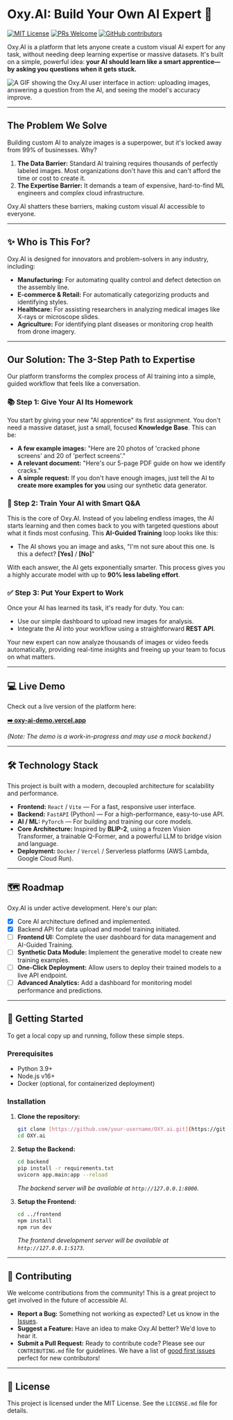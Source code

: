 # Oxy.AI: Build Your Own AI Expert 🚀

[![MIT License](https://img.shields.io/badge/License-MIT-green.svg)](https://choosealicense.com/licenses/mit/)
[![PRs Welcome](https://img.shields.io/badge/PRs-welcome-brightgreen.svg?style=flat-square)](http://makeapullrequest.com)
[![GitHub contributors](https://img.shields.io/github/contributors/0-varun-0/OXY.ai.svg)](https://GitHub.com/your-username/OXY.ai/graphs/contributors/)

Oxy.AI is a platform that lets anyone create a custom visual AI expert for any task, without needing deep learning expertise or massive datasets. It's built on a simple, powerful idea: **your AI should learn like a smart apprentice—by asking you questions when it gets stuck.**

![A GIF showing the Oxy.AI user interface in action: uploading images, answering a question from the AI, and seeing the model's accuracy improve.](https://media0.giphy.com/media/v1.Y2lkPTc5MGI3NjExcWFyMnZhZXF1MmcyOWJ6bThkdnVuanBiZzIyY2V0ZWZ6ZWtxZmNweCZlcD12MV9pbnRlcm5hbF9naWZfYnlfaWQmY3Q9Zw/n6mEMqAuYOQ8l8qcEE/giphy.gif)

---

## The Problem We Solve

Building custom AI to analyze images is a superpower, but it's locked away from 99% of businesses. Why?

1.  **The Data Barrier:** Standard AI training requires thousands of perfectly labeled images. Most organizations don't have this and can't afford the time or cost to create it.
2.  **The Expertise Barrier:** It demands a team of expensive, hard-to-find ML engineers and complex cloud infrastructure.

Oxy.AI shatters these barriers, making custom visual AI accessible to everyone.

---

## ✨ Who is This For?

Oxy.AI is designed for innovators and problem-solvers in any industry, including:

* **Manufacturing:** For automating quality control and defect detection on the assembly line.
* **E-commerce & Retail:** For automatically categorizing products and identifying styles.
* **Healthcare:** For assisting researchers in analyzing medical images like X-rays or microscope slides.
* **Agriculture:** For identifying plant diseases or monitoring crop health from drone imagery.

---

## Our Solution: The 3-Step Path to Expertise

Our platform transforms the complex process of AI training into a simple, guided workflow that feels like a conversation.

### 📚 Step 1: Give Your AI Its Homework

You start by giving your new "AI apprentice" its first assignment. You don't need a massive dataset, just a small, focused **Knowledge Base**. This can be:

* **A few example images:** "Here are 20 photos of 'cracked phone screens' and 20 of 'perfect screens'."
* **A relevant document:** "Here's our 5-page PDF guide on how we identify cracks."
* **A simple request:** If you don't have enough images, just tell the AI to **create more examples for you** using our synthetic data generator.

### 💬 Step 2: Train Your AI with Smart Q&A

This is the core of Oxy.AI. Instead of you labeling endless images, the AI starts learning and then comes back to you with targeted questions about what it finds most confusing. This **AI-Guided Training** loop looks like this:

* The AI shows you an image and asks, "I'm not sure about this one. Is this a defect? **[Yes]** / **[No]**"

With each answer, the AI gets exponentially smarter. This process gives you a highly accurate model with up to **90% less labeling effort**.

### ✅ Step 3: Put Your Expert to Work

Once your AI has learned its task, it's ready for duty. You can:

* Use our simple dashboard to upload new images for analysis.
* Integrate the AI into your workflow using a straightforward **REST API**.

Your new expert can now analyze thousands of images or video feeds automatically, providing real-time insights and freeing up your team to focus on what matters.

---
## 💻 Live Demo

Check out a live version of the platform here:

**[➡️ oxy-ai-demo.vercel.app](https://your-demo-link.com)**

*(Note: The demo is a work-in-progress and may use a mock backend.)*

---

## 🛠️ Technology Stack

This project is built with a modern, decoupled architecture for scalability and performance.

* **Frontend:** `React` / `Vite` — For a fast, responsive user interface.
* **Backend:** `FastAPI` (Python) — For a high-performance, easy-to-use API.
* **AI / ML:** `PyTorch` — For building and training our core models.
* **Core Architecture:** Inspired by **BLIP-2**, using a frozen Vision Transformer, a trainable Q-Former, and a powerful LLM to bridge vision and language.
* **Deployment:** `Docker` / `Vercel` / Serverless platforms (AWS Lambda, Google Cloud Run).

---

## 🗺️ Roadmap

Oxy.AI is under active development. Here's our plan:

* [x] Core AI architecture defined and implemented.
* [x] Backend API for data upload and model training initiated.
* [ ] **Frontend UI:** Complete the user dashboard for data management and AI-Guided Training.
* [ ] **Synthetic Data Module:** Implement the generative model to create new training examples.
* [ ] **One-Click Deployment:** Allow users to deploy their trained models to a live API endpoint.
* [ ] **Advanced Analytics:** Add a dashboard for monitoring model performance and predictions.

---

## 🚀 Getting Started

To get a local copy up and running, follow these simple steps.

### Prerequisites

* Python 3.9+
* Node.js v16+
* Docker (optional, for containerized deployment)

### Installation

1.  **Clone the repository:**
    ```bash
    git clone [https://github.com/your-username/OXY.ai.git](https://github.com/your-username/OXY.ai.git)
    cd OXY.ai
    ```

2.  **Setup the Backend:**
    ```bash
    cd backend
    pip install -r requirements.txt
    uvicorn app.main:app --reload
    ```
    *The backend server will be available at `http://127.0.0.1:8000`.*

3.  **Setup the Frontend:**
    ```bash
    cd ../frontend
    npm install
    npm run dev
    ```
    *The frontend development server will be available at `http://127.0.0.1:5173`.*

---

## 🤝 Contributing

We welcome contributions from the community! This is a great project to get involved in the future of accessible AI.

* **Report a Bug:** Something not working as expected? Let us know in the [Issues](https://github.com/your-username/OXY.ai/issues).
* **Suggest a Feature:** Have an idea to make Oxy.AI better? We'd love to hear it.
* **Submit a Pull Request:** Ready to contribute code? Please see our `CONTRIBUTING.md` file for guidelines. We have a list of [good first issues](https://github.com/your-username/OXY.ai/labels/good%20first%20issue) perfect for new contributors!

---

## 📄 License

This project is licensed under the MIT License. See the `LICENSE.md` file for details.
